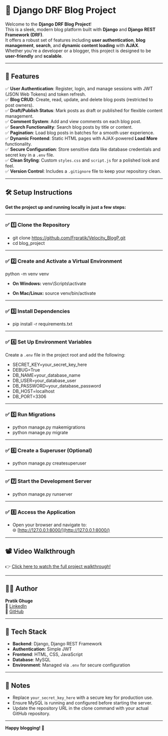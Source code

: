 # 🌟 Django DRF Blog Project

Welcome to the **Django DRF Blog Project**!  
This is a sleek, modern blog platform built with **Django** and **Django REST Framework (DRF)**.  
It offers a robust set of features including **user authentication**, **blog management**, **search**, and **dynamic content loading** with **AJAX**.  
Whether you're a developer or a blogger, this project is designed to be **user-friendly** and **scalable**.

---

## 🚀 Features

✅ **User Authentication**: Register, login, and manage sessions with JWT (JSON Web Tokens) and token refresh.  
✅ **Blog CRUD**: Create, read, update, and delete blog posts (restricted to post owners).  
✅ **Draft/Publish Status**: Mark posts as draft or published for flexible content management.  
✅ **Comment System**: Add and view comments on each blog post.  
✅ **Search Functionality**: Search blog posts by title or content.  
✅ **Pagination**: Load blog posts in batches for a smooth user experience.  
✅ **Dynamic Frontend**: Static HTML pages with AJAX-powered **Load More** functionality.  
✅ **Secure Configuration**: Store sensitive data like database credentials and secret key in a `.env` file.  
✅ **Clean Styling**: Custom `styles.css` and `script.js` for a polished look and feel.  
✅ **Version Control**: Includes a `.gitignore` file to keep your repository clean.

---

## 🛠️ Setup Instructions

**Get the project up and running locally in just a few steps:**

---

### ✅ 1️⃣ Clone the Repository

- git clone https://github.com/Frpratik/Velocity_BlogP.git
- cd blog_project

---

### ✅ 2️⃣ Create and Activate a Virtual Environment

python -m venv venv

- **On Windows:**
venv\Scripts\activate

- **On Mac/Linux:**
source venv/bin/activate

---

### ✅ 3️⃣ Install Dependencies

- pip install -r requirements.txt

---

### ✅ 4️⃣ Set Up Environment Variables

Create a `.env` file in the project root and add the following:

- SECRET_KEY=your_secret_key_here
- DEBUG=True
- DB_NAME=your_database_name
- DB_USER=your_database_user
- DB_PASSWORD=your_database_password
- DB_HOST=localhost
- DB_PORT=3306

---

### ✅ 5️⃣ Run Migrations

- python manage.py makemigrations
- python manage.py migrate

---

### ✅ 6️⃣ Create a Superuser (Optional)

- python manage.py createsuperuser

---

### ✅ 7️⃣ Start the Development Server

- python manage.py runserver

---

### ✅ 8️⃣ Access the Application

- Open your browser and navigate to:  
🌐 [http://127.0.0.1:8000/](http://127.0.0.1:8000/)

---

## 📽️ Video Walkthrough

👉 [Click here to watch the full project walkthrough!](https://youtu.be/s_Lii4R3xPM?si=5nqjHC4s-MVnifdG)

---

## 👨‍💻 Author

**Pratik Ghuge**  
📧 [LinkedIn](https://linkedin.com/in/pratik-ghuge1926)  
🐙 [GitHub](https://github.com/Frpratik)

---

## 🧰 Tech Stack

- **Backend**: Django, Django REST Framework  
- **Authentication**: Simple JWT  
- **Frontend**: HTML, CSS, JavaScript
- **Database**: MySQL  
- **Environment**: Managed via `.env` for secure configuration

---

## 📝 Notes

- Replace `your_secret_key_here` with a secure key for production use.
- Ensure MySQL is running and configured before starting the server.
- Update the repository URL in the clone command with your actual GitHub repository.

---

**Happy blogging! 🚀**
